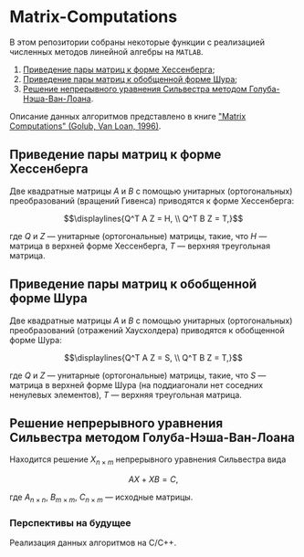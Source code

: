 # Matrix-Computations
В этом репозитории собраны некоторые функции с реализацией численных методов линейной алгебры на `MATLAB`.
1. [Приведение пары матриц к форме Хессенберга](https://github.com/LeoKhariton/Matrix-Computations/tree/main?tab=readme-ov-file#приведение-пары-матриц-к-форме-хессенберга);
3. [Приведение пары матриц к обобщенной форме Шура](https://github.com/LeoKhariton/Matrix-Computations/tree/main?tab=readme-ov-file#приведение-пары-матриц-к-обобщенной-форме-шура);
4. [Решение непрерывного уравнения Сильвестра методом Голуба-Нэша-Ван-Лоана](https://github.com/LeoKhariton/Matrix-Computations/tree/main?tab=readme-ov-file#приведение-пары-матриц-к-форме-хессенберга).

Описание данных алгоритмов представлено в книге ["Matrix Computations" (Golub, Van Loan, 1996)](https://github.com/LeoKhariton/Matrix-Computations/blob/main/Golub%20G.H.%2C%20Van%20Loan%20C.F.%20-%20Matrix%20Computations%20(1996).pdf).
## Приведение пары матриц к форме Хессенберга
Две квадратные матрицы $A$ и $B$ с помощью унитарных (ортогональных) преобразований (вращений Гивенса) приводятся к форме Хессенберга:
```math
\displaylines{Q^T A Z = H, \\ Q^T B Z = T,}
```
где $Q$ и $Z$ &mdash; унитарные (ортогональные) матрицы, такие, что $H$ &mdash; матрица в верхней форме Хессенберга, $T$ &mdash; верхняя треугольная матрица.
## Приведение пары матриц к обобщенной форме Шура
Две квадратные матрицы $A$ и $B$ с помощью унитарных (ортогональных) преобразований (отражений Хаусхолдера) приводятся к обобщенной форме Шура:
```math
\displaylines{Q^T A Z = S, \\ Q^T B Z = T,}
```
где $Q$ и $Z$ &mdash; унитарные (ортогональные) матрицы, такие, что $S$ &mdash; матрица в верхней форме Шура (на поддиагонали нет соседних ненулевых элементов), $T$ &mdash; верхняя треугольная матрица.
## Решение непрерывного уравнения Сильвестра методом Голуба-Нэша-Ван-Лоана
Находится решение $X_{n \times m}$ непрерывного уравнения Сильвестра вида
```math
AX+XB=C,
```
где $A_{n \times n}$, $B_{m \times m}$, $C_{n \times m}$ &mdash; исходные матрицы.
### Перспективы на будущее
Реализация данных алгоритмов на С/С++.
